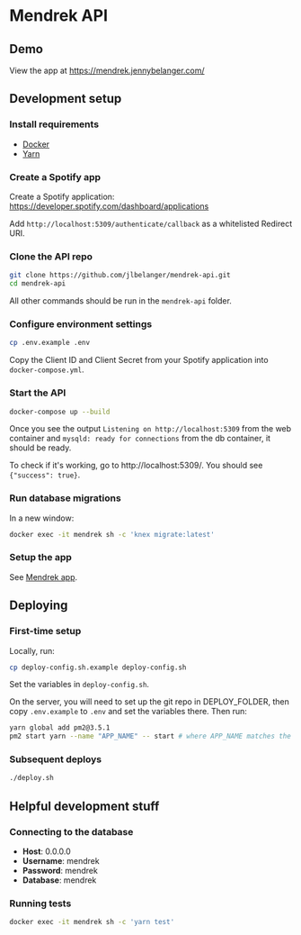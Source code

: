 # Mendrek API

## Demo

View the app at https://mendrek.jennybelanger.com/

## Development setup

### Install requirements

* [Docker](https://www.docker.com/get-started)
* [Yarn](https://classic.yarnpkg.com/en/docs/install)

### Create a Spotify app

Create a Spotify application: https://developer.spotify.com/dashboard/applications

Add `http://localhost:5309/authenticate/callback` as a whitelisted Redirect URI.

### Clone the API repo

``` bash
git clone https://github.com/jlbelanger/mendrek-api.git
cd mendrek-api
```

All other commands should be run in the `mendrek-api` folder.

### Configure environment settings

``` bash
cp .env.example .env
```

Copy the Client ID and Client Secret from your Spotify application into `docker-compose.yml`.

### Start the API

``` bash
docker-compose up --build
```

Once you see the output `Listening on http://localhost:5309` from the web container and `mysqld: ready for connections` from the db container, it should be ready.

To check if it's working, go to http://localhost:5309/. You should see `{"success": true}`.

### Run database migrations

In a new window:

``` bash
docker exec -it mendrek sh -c 'knex migrate:latest'
```

### Setup the app

See [Mendrek app](https://github.com/jlbelanger/mendrek-app).

## Deploying

### First-time setup

Locally, run:

``` bash
cp deploy-config.sh.example deploy-config.sh
```

Set the variables in `deploy-config.sh`.

On the server, you will need to set up the git repo in DEPLOY_FOLDER, then copy `.env.example` to `.env` and set the variables there. Then run:

``` bash
yarn global add pm2@3.5.1
pm2 start yarn --name "APP_NAME" -- start # where APP_NAME matches the value in deploy-config.sh
```

### Subsequent deploys

``` bash
./deploy.sh
```

## Helpful development stuff

### Connecting to the database

* **Host**: 0.0.0.0
* **Username**: mendrek
* **Password**: mendrek
* **Database**: mendrek

### Running tests

``` bash
docker exec -it mendrek sh -c 'yarn test'
```
